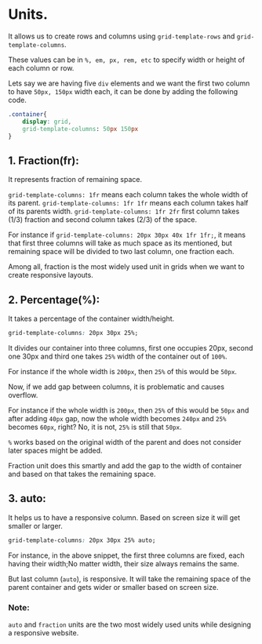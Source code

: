 # Units.

It allows us to create rows and columns using `grid-template-rows` and `grid-template-columns`.

These values can be in `%, em, px, rem, etc` to specify width or height of each column or row.

Lets say we are having five `div` elements and we want the first two column to have `50px, 150px` width each, it can be done by adding the following code.

```css
.container{
    display: grid,
    grid-template-columns: 50px 150px
}

```

## 1. Fraction(fr):

It represents fraction of remaining space.

`grid-template-columns: 1fr` means each column takes the whole width of its parent.
`grid-template-columns: 1fr 1fr` means each column takes half of its parents width.
`grid-template-columns: 1fr 2fr` first column takes (1/3) fraction and second column takes (2/3) of the space.

For instance if `grid-template-columns: 20px 30px 40x 1fr 1fr;`, it means that first three columns will take as much space as its mentioned, but remaining space will be divided to two last column, one fraction each.

Among all, fraction is the most widely used unit in grids when we want to create responsive layouts.

## 2. Percentage(%):

It takes a percentage of the container width/height.

```css
grid-template-columns: 20px 30px 25%;
```

It divides our container into three columns, first one occupies 20px, second one 30px and third one takes `25%` width of the container out of `100%`.

For instance if the whole width is `200px`, then `25%` of this would be `50px`.

Now, if we add gap between columns, it is problematic and causes overflow.

For instance if the whole width is `200px`, then `25%` of this would be `50px` and after adding `40px` gap, now the whole width becomes `240px` and `25%` becomes `60px`, right?
No, it is not, `25%` is still that `50px`.

`%` works based on the original width of the parent and does not consider later spaces might be added.

Fraction unit does this smartly and add the gap to the width of container and based on that takes the remaining space.

## 3. auto:

It helps us to have a responsive column. Based on screen size it will get smaller or larger.

```css
grid-template-columns: 20px 30px 25% auto;
```

For instance, in the above snippet, the first three columns are fixed, each having their width;No matter width, their size always remains the same.

But last column (`auto`), is responsive. It will take the remaining space of the parent container and gets wider or smaller based on screen size.

### Note:

`auto` and `fraction` units are the two most widely used units while designing a responsive website.
